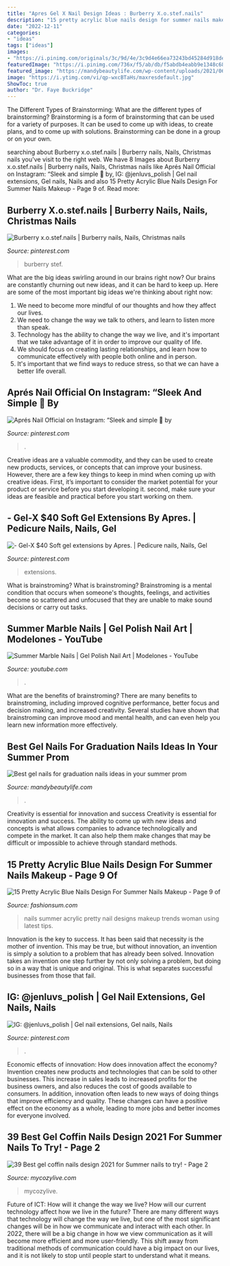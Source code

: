```yaml
---
title: "Apres Gel X Nail Design Ideas : Burberry X.o.stef.nails"
description: "15 pretty acrylic blue nails design for summer nails makeup"
date: "2022-12-11"
categories:
- "ideas"
tags: ["ideas"]
images:
- "https://i.pinimg.com/originals/3c/9d/4e/3c9d4e66ea73243bd45284d918de86dc.jpg"
featuredImage: "https://i.pinimg.com/736x/f5/ab/db/f5abdb4eabb9e1348c6809db24df89b9.jpg"
featured_image: "https://mandybeautylife.com/wp-content/uploads/2021/06/33-2.jpg"
image: "https://i.ytimg.com/vi/qp-wxcBTaHs/maxresdefault.jpg"
ShowToc: true
author: "Dr. Faye Buckridge"
---
```



The Different Types of Brainstorming: What are the different types of brainstorming?
Brainstorming is a form of brainstorming that can be used for a variety of purposes. It can be used to come up with ideas, to create plans, and to come up with solutions. Brainstorming can be done in a group or on your own.

	

		
searching about Burberry x.o.stef.nails | Burberry nails, Nails, Christmas nails you've visit to the right web. We have 8 Images about Burberry x.o.stef.nails | Burberry nails, Nails, Christmas nails like Aprés Nail Official on Instagram: “Sleek and simple 🖤 by, IG: @jenluvs_polish | Gel nail extensions, Gel nails, Nails and also 15 Pretty Acrylic Blue Nails Design For Summer Nails Makeup - Page 9 of. Read more:
		
    
## Burberry X.o.stef.nails | Burberry Nails, Nails, Christmas Nails

<img loading=lazy src="https://i.pinimg.com/originals/3c/9d/4e/3c9d4e66ea73243bd45284d918de86dc.jpg" onerror="this.onerror=null;this.src='https://tse4.mm.bing.net/th?id=OIP.E-kT4CgEkj_tY_42p_dkuwHaIp&amp;pid=15.1';" alt="Burberry x.o.stef.nails | Burberry nails, Nails, Christmas nails">

_Source: pinterest.com_

>burberry stef. 

	

What are the big ideas swirling around in our brains right now?
Our brains are constantly churning out new ideas, and it can be hard to keep up. Here are some of the most important big ideas we're thinking about right now: 
1. We need to become more mindful of our thoughts and how they affect our lives. 
2. We need to change the way we talk to others, and learn to listen more than speak. 
3. Technology has the ability to change the way we live, and it's important that we take advantage of it in order to improve our quality of life. 
4. We should focus on creating lasting relationships, and learn how to communicate effectively with people both online and in person. 
5. It's important that we find ways to reduce stress, so that we can have a better life overall.

    
## Aprés Nail Official On Instagram: “Sleek And Simple 🖤 By

<img loading=lazy src="https://i.pinimg.com/736x/a0/0c/ea/a00cead92e6b5cb615bf9843bf396723.jpg" onerror="this.onerror=null;this.src='https://tse3.mm.bing.net/th?id=OIP.pYuxu-oYqIDnm-Tvb1xxPQHaHa&amp;pid=15.1';" alt="Aprés Nail Official on Instagram: “Sleek and simple 🖤 by">

_Source: pinterest.com_

>. 

	

Creative ideas are a valuable commodity, and they can be used to create new products, services, or concepts that can improve your business. However, there are a few key things to keep in mind when coming up with creative ideas. First, it’s important to consider the market potential for your product or service before you start developing it. second, make sure your ideas are feasible and practical before you start working on them.

    
## - Gel-X $40 Soft Gel Extensions By Apres. | Pedicure Nails, Nails, Gel

<img loading=lazy src="https://i.pinimg.com/736x/f5/ab/db/f5abdb4eabb9e1348c6809db24df89b9.jpg" onerror="this.onerror=null;this.src='https://tse4.mm.bing.net/th?id=OIP.UWk5X5Zh8CDKb7ZzbHQZUQHaHa&amp;pid=15.1';" alt="- Gel-X $40 Soft gel extensions by Apres. | Pedicure nails, Nails, Gel">

_Source: pinterest.com_

>extensions. 

	

What is brainstroming?
What is brainstroming? Brainstroming is a mental condition that occurs when someone's thoughts, feelings, and activities become so scattered and unfocused that they are unable to make sound decisions or carry out tasks.

    
## Summer Marble Nails | Gel Polish Nail Art | Modelones - YouTube

<img loading=lazy src="https://i.ytimg.com/vi/qp-wxcBTaHs/maxresdefault.jpg" onerror="this.onerror=null;this.src='https://tse2.mm.bing.net/th?id=OIP.EPMPxiHl-AcgmbfgoijPbQHaEK&amp;pid=15.1';" alt="Summer Marble Nails | Gel Polish Nail Art | Modelones - YouTube">

_Source: youtube.com_

>. 

	

What are the benefits of brainstroming?
There are many benefits to brainstroming, including improved cognitive performance, better focus and decision making, and increased creativity. Several studies have shown that brainstroming can improve mood and mental health, and can even help you learn new information more effectively.

    
## Best Gel Nails For Graduation Nails Ideas In Your Summer Prom

<img loading=lazy src="https://mandybeautylife.com/wp-content/uploads/2021/06/33-2.jpg" onerror="this.onerror=null;this.src='https://tse2.mm.bing.net/th?id=OIP.0hFciS_zM2f2syntPQumYAHaLH&amp;pid=15.1';" alt="Best gel nails for graduation nails ideas in your summer prom">

_Source: mandybeautylife.com_

>. 

	

Creativity is essential for innovation and success
Creativity is essential for innovation and success. The ability to come up with new ideas and concepts is what allows companies to advance technologically and compete in the market. It can also help them make changes that may be difficult or impossible to achieve through standard methods.

    
## 15 Pretty Acrylic Blue Nails Design For Summer Nails Makeup - Page 9 Of

<img loading=lazy src="https://fashionsum.com/wp-content/uploads/2019/05/59.png" onerror="this.onerror=null;this.src='https://tse2.mm.bing.net/th?id=OIP.uB-FwBtKM4v77umKHixGMwHaJ1&amp;pid=15.1';" alt="15 Pretty Acrylic Blue Nails Design For Summer Nails Makeup - Page 9 of">

_Source: fashionsum.com_

>nails summer acrylic pretty nail designs makeup trends woman using latest tips. 

	

Innovation is the key to success. It has been said that necessity is the mother of invention. This may be true, but without innovation, an invention is simply a solution to a problem that has already been solved. Innovation takes an invention one step further by not only solving a problem, but doing so in a way that is unique and original. This is what separates successful businesses from those that fail.

    
## IG: @jenluvs_polish | Gel Nail Extensions, Gel Nails, Nails

<img loading=lazy src="https://i.pinimg.com/736x/c3/69/fb/c369fb7931bc136ba69293f23fa06707.jpg" onerror="this.onerror=null;this.src='https://tse3.mm.bing.net/th?id=OIP.4ignC5qcZji959UzslDm-wHaHZ&amp;pid=15.1';" alt="IG: @jenluvs_polish | Gel nail extensions, Gel nails, Nails">

_Source: pinterest.com_

>. 

	

Economic effects of innovation: How does innovation affect the economy?
Invention creates new products and technologies that can be sold to other businesses. This increase in sales leads to increased profits for the business owners, and also reduces the cost of goods available to consumers. In addition, innovation often leads to new ways of doing things that improve efficiency and quality. These changes can have a positive effect on the economy as a whole, leading to more jobs and better incomes for everyone involved.

    
## 39 Best Gel Coffin Nails Design 2021 For Summer Nails To Try! - Page 2

<img loading=lazy src="https://mycozylive.com/wp-content/uploads/2021/05/12-683x1024.jpg" onerror="this.onerror=null;this.src='https://tse2.mm.bing.net/th?id=OIP.ItGxfGDD83BPGBVmewMk0wHaLG&amp;pid=15.1';" alt="39 Best gel coffin nails design 2021 for Summer nails to try! - Page 2">

_Source: mycozylive.com_

>mycozylive. 

	

Future of ICT: How will it change the way we live?
How will our current technology affect how we live in the future? 
There are many different ways that technology will change the way we live, but one of the most significant changes will be in how we communicate and interact with each other. In 2022, there will be a big change in how we view communication as it will become more efficient and more user-friendly. This shift away from traditional methods of communication could have a big impact on our lives, and it is not likely to stop until people start to understand what it means.

